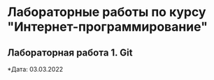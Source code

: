 # Лабораторные работы по курсу "Интернет-программирование"

## Лабораторная работа 1. Git

*Дата: 03.03.2022
